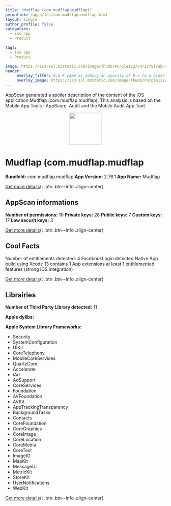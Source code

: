 ```yaml
---
title: "Mudflap (com.mudflap.mudflap)"
permalink: /apps/ios/com.mudflap.mudflap.html
layout: single
author_profile: false
categories: 
  - ios app 
  - Product 

tags: 
  - ios app 
  - Product 

image: https://is3-ssl.mzstatic.com/image/thumb/Purple122/v4/17/8f/eb/178febb0-7882-44e0-f0b8-6542793dc557/AppIcon-1x_U007emarketing-0-7-0-sRGB-85-220.png/512x512bb.jpg
header: 
     overlay_filter: 0.5 # same as adding an opacity of 0.5 to a black background
     overlay_image: https://is3-ssl.mzstatic.com/image/thumb/Purple122/v4/17/8f/eb/178febb0-7882-44e0-f0b8-6542793dc557/AppIcon-1x_U007emarketing-0-7-0-sRGB-85-220.png/512x512bb.jpg
---
```

AppScan generated a spoiler description of the content of the iOS application Mudflap (com.mudflap.mudflap). This analysis is based on the Mobile App Tools : AppScore, Audit and the Mobile Audit App Tool.

  
  
<div style="text-align: center;"><img src="https://is3-ssl.mzstatic.com/image/thumb/Purple122/v4/17/8f/eb/178febb0-7882-44e0-f0b8-6542793dc557/AppIcon-1x_U007emarketing-0-7-0-sRGB-85-220.png/512x512bb.jpg" width="100" height="100"></div>  
  
# Mudflap (com.mudflap.mudflap

**BundleId:** com.mudflap.mudflap
**App Version:** 2.76.1
**App Name:** Mudflap


[Get more details](/pricing.html){: .btn .btn--info .align-center}  
  
## AppScan informations 

**Number of permissions:** 10
**Private keys:** 28
**Public keys:** 7
**Custom keys:** 17
**Low securit keys:** 3
  
[Get more details](/pricing.html){: .btn .btn--info .align-center}

## Cool Facts

Number of entitlements detected: 4
FacebookLogin detected
Native App
build using Xcode 13
contains 1 App extensions
at least 1 entitlemented features (strong iOS integration)
  
[Get more details](/pricing.html){: .btn .btn--info .align-center}

## Librairies 
**Number of Third Party Library detected:** 11

**Apple dylibs:**


**Apple System Library Frameworks:**
- Security
- SystemConfiguration
- UIKit
- CoreTelephony
- MobileCoreServices
- QuartzCore
- Accelerate
- iAd
- AdSupport
- CoreServices
- Foundation
- AVFoundation
- AVKit
- AppTrackingTransparency
- BackgroundTasks
- Contacts
- CoreFoundation
- CoreGraphics
- CoreImage
- CoreLocation
- CoreMedia
- CoreText
- ImageIO
- MapKit
- MessageUI
- MetricKit
- StoreKit
- UserNotifications
- WebKit


  
[Get more details](/pricing.html){: .btn .btn--info .align-center}

